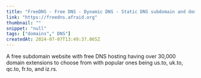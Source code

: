 ```yaml
---
title: "FreeDNS - Free DNS - Dynamic DNS - Static DNS subdomain and domain hosting"
link: "https://freedns.afraid.org"
thumbnail: ""
snippet: "null"
tags: ["domains"," DNS"]
createdAt: 2024-07-07T13:49:37.065Z
---
```

A free subdomain website with free DNS hosting having over 30,000 domain extensions to choose from with popular ones being us.to, uk.to, qc.to, fr.to, and iz.rs.
